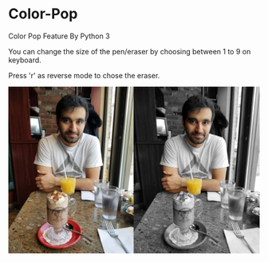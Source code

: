 # Color-Pop
Color Pop Feature By Python 3

You can change the size of the pen/eraser by choosing between 1 to 9 on keyboard.

Press 'r' as reverse mode to chose the eraser.

![](images/cp.png)
